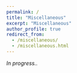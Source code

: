 ```yaml
---
permalink: /
title: "Miscellaneous"
excerpt: "Miscellaneous"
author_profile: true
redirect_from: 
  - /miscellaneous/
  - /miscellaneous.html
---
```


*In progress..*
